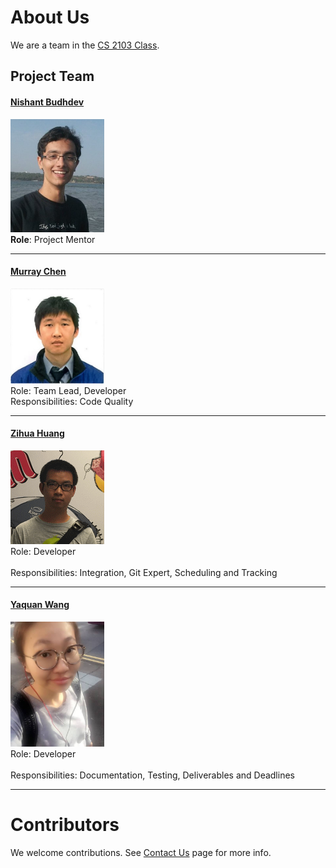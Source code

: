 # About Us

We are a team in the [CS 2103 Class](http://www.comp.nus.edu.sg/~cs2103/AY1617S1/).

## Project Team

#### [Nishant Budhdev](https://github.com/nishantbudhdev) <br>
<img src="images/Nishant Budhdev.jpg" width="150"><br>
**Role**: Project Mentor

-----

#### [Murray Chen](https://github.com/mchen14) <br>
<img src="images/MurrayChenPhoto.JPG" width="150"><br>
Role: Team Lead, Developer <br>
Responsibilities: Code Quality

-----

#### [Zihua Huang](https://github.com/JamesHuangUC)
<img src="images/ZihuaHuang.jpg" width="150"><br>
Role: Developer <br>  
Responsibilities: Integration, Git Expert, Scheduling and Tracking

-----

#### [Yaquan Wang](https://github.com/A0116137M) 
<img src="images/yaquan.jpg" width="150"><br>
Role: Developer <br>  
Responsibilities: Documentation, Testing, Deliverables and Deadlines
 
 -----

# Contributors

We welcome contributions. See [Contact Us](ContactUs.md) page for more info.
